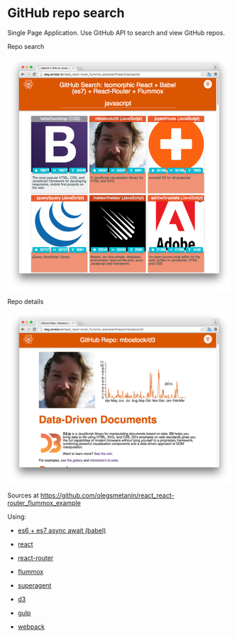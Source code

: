 # GitHub repo search

Single Page Application. Use GitHub API to search and view GitHub repos.

Repo search

[![Repo search](data/experiments/githubrepoviewer/screen01.png)](https://olegsmetanin.github.io/react_react-router_flummox_example/#/search/javascript)

Repo details

[![Repo search](data/experiments/githubrepoviewer/screen02.png)](https://olegsmetanin.github.io/react_react-router_flummox_example/#/repos/mbostock/d3)

Sources at https://github.com/olegsmetanin/react_react-router_flummox_example

Using:

* [es6 + es7 async await (babel)](https://babeljs.io/)

* [react](http://facebook.github.io/react/)

* [react-router](https://github.com/rackt/react-router)

* [flummox](https://github.com/acdlite/flummox)

* [superagent](https://github.com/visionmedia/superagent)

* [d3](https://github.com/mbostock/d3)

* [gulp](https://github.com/gulpjs/gulp)

* [webpack](https://github.com/webpack/webpack)


